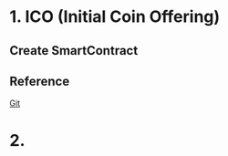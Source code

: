 
# 1. ICO (Initial Coin Offering)
## Create SmartContract

## Reference
[Git](https://github.com/LearnWeb3DAO/ICO)


# 2. 

